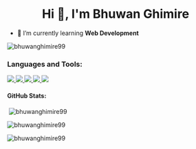 <h1 align="center">Hi 👋, I'm Bhuwan Ghimire</h1>


- 🌱 I’m currently learning **Web Development**
<p align="left"> <img src="https://komarev.com/ghpvc/?username=bhuwanghimire99&label=Profile%20views&color=0e75b6&style=flat" alt="bhuwanghimire99" /> </p>

<p align="left">
</p>

<h3 align="left">Languages and Tools:</h3>
<p align="left"> 
  <a href="https://www.cprogramming.com/" target="_blank" rel="noreferrer"> 
  <img src="https://img.shields.io/badge/C-00599C?style=for-the-badge&logo=c&logoColor=white"
/> </a> <a href="https://www.w3schools.com/cpp/" target="_blank" rel="noreferrer">
  <img src="https://img.shields.io/badge/C%2B%2B-00599C?style=for-the-badge&logo=c%2B%2B&logoColor=white"/> 
</a> <a href="https://www.w3schools.com/css/" target="_blank" rel="noreferrer"> 
    <img src="https://img.shields.io/badge/CSS3-1572B6?style=for-the-badge&logo=css3&logoColor=white"/> </a>  <a href="https://developer.mozilla.org/en-US/docs/Web/JavaScript" target="_blank" rel="noreferrer"><img src="https://img.shields.io/badge/JavaScript-323330?style=for-the-badge&logo=javascript&logoColor=F7DF1E"/>   </a><a href="https://git-scm.com/" target="_blank" rel="noreferrer"> <img src="https://img.shields.io/badge/GIT-E44C30?style=for-the-badge&logo=git&logoColor=white"/> </a></p>


<h4 align="left"> GitHub Stats: </h4>
<p>&nbsp;<img align="center" src="https://github-readme-stats-git-masterrstaa-rickstaa.vercel.app/api?username=bhuwanghimire99&theme=dark" alt="bhuwanghimire99" /></p>

<p><img align="center" src="https://github-readme-streak-stats.herokuapp.com/?user=bhuwanghimire99&theme=dark" alt="bhuwanghimire99" /></p>

<p><img align="left" src="https://github-readme-stats.vercel.app/api/top-langs/?username=bhuwanghimire99&theme=dark" alt="bhuwanghimire99" /></p>
